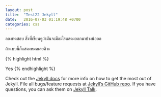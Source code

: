 ```yaml
---
layout: post
title:  "Test22 Jekyll"
date:   2016-07-03 01:19:48 +0700
categories: css
---
```

ลองทดสอบ สิ่งที่เขียนดูว่ามันจะมีอะไรแสดงออกมาบ้างน้อออ

ถ้าแบบนี้ก็แสดงหมดเลยดิวะ

{% highlight html %}
<html>
Yes
</html>
<!--coment-->
{% endhighlight %}

Check out the [Jekyll docs][jekyll-docs] for more info on how to get the most out of Jekyll. File all bugs/feature requests at [Jekyll’s GitHub repo][jekyll-gh]. If you have questions, you can ask them on [Jekyll Talk][jekyll-talk].

[jekyll-docs]: http://jekyllrb.com/docs/home
[jekyll-gh]:   https://github.com/jekyll/jekyll
[jekyll-talk]: https://talk.jekyllrb.com/
